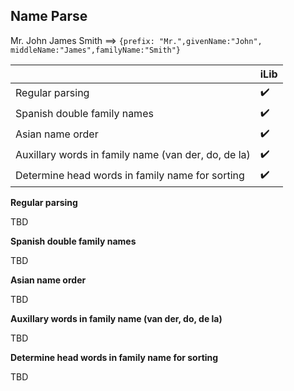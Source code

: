 ## Name Parse

Mr. John James Smith ⟹  `{prefix: "Mr.",givenName:"John", middleName:"James",familyName:"Smith"}`

| | iLib |
| --- | --- |
| Regular parsing | :heavy_check_mark: |
| Spanish double family names | :heavy_check_mark: |
| Asian name order | :heavy_check_mark: |
| Auxillary words in family name (van der, do, de la) | :heavy_check_mark: |
| Determine head words in family name for sorting | :heavy_check_mark: |

**Regular parsing**

TBD

**Spanish double family names**

TBD

**Asian name order**

TBD

**Auxillary words in family name (van der, do, de la)**

TBD

**Determine head words in family name for sorting**

TBD
